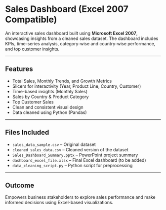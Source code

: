 # Sales Dashboard (Excel 2007 Compatible)

An interactive sales dashboard built using **Microsoft Excel 2007**, showcasing insights from a cleaned sales dataset. The dashboard includes KPIs, time-series analysis, category-wise and country-wise performance, and top customer insights.

---

##  Features
-  Total Sales, Monthly Trends, and Growth Metrics
-  Slicers for interactivity (Year, Product Line, Country, Customer)
-  Time-based insights (Monthly Sales)
-  Sales by Country & Product Category
-  Top Customer Sales
-  Clean and consistent visual design
-  Data cleaned using Python (Pandas)

---

##  Files Included
- `sales_data_sample.csv` – Original dataset
- `cleaned_sales_data.csv` – Cleaned version of the dataset
- `Sales_Dashboard_Summary.pptx` – PowerPoint project summary
- `dashboard_excel_file.xlsx` – Final Excel dashboard (to be added)
- `data_cleaning_script.py` – Python script for preprocessing

---

##  Outcome
Empowers business stakeholders to explore sales performance and make informed decisions using Excel-based visualizations.
